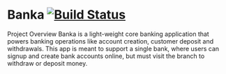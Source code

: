 # Banka [![Build Status](https://travis-ci.com/girlking/Banka.svg?branch=develop)](https://travis-ci.com/girlking/Banka)
Project Overview
Banka is a light-weight core banking application that powers banking operations like account
creation, customer deposit and withdrawals. This app is meant to support a single bank, where
users can signup and create bank accounts online, but must visit the branch to withdraw or
deposit money.